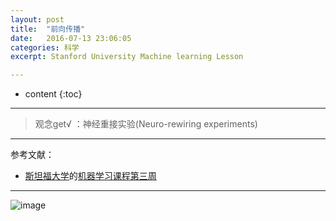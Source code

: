 ```yaml
---
layout: post
title:  "前向传播"
date:   2016-07-13 23:06:05
categories: 科学
excerpt: Stanford University Machine learning Lesson

---
```


* content
{:toc}

---

> 观念get√ ：神经重接实验(Neuro-rewiring experiments)

---

参考文献：

* [斯坦福大学](https://art.calarts.edu/)的[机器学习课程第三周](https://www.coursera.org/learn/machine-learning/home/week/3)

---

![image](http://o7y3ots7t.bkt.clouddn.com/2016/07/12/Screen%20Shot%202016-07-13%20at%202.06.39%20PM.png)
